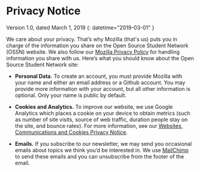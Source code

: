 # Privacy Notice
Version 1.0, dated March 1, 2019 {: datetime="2019-03-01" }

We care about your privacy. That’s why Mozilla (that's us) puts you in charge of the information you share on the Open Source Student Network (OSSN) website. We also follow our [Mozilla Privacy Policy](https://www.mozilla.org/privacy/) for handling information you share with us. Here’s what you should know about the Open Source Student Network site: 

* **Personal Data.** To create an account, you must provide Mozilla with your name and either an email address or a Github account. You may provide more information with your account, but all other information is optional. Only your name is public by default. 
 
* **Cookies and Analytics.** To improve our website, we use Google Analytics which places a cookie on your device to obtain metrics (such as number of site visits, source of web traffic, duration people stay on the site, and bounce rates). For more information, see our [Websites, Communications and Cookies Privacy Notice](https://www.mozilla.org/privacy/websites/). 

* **Emails.** If you subscribe to our newsletter, we may send you occasional emails about topics we think you’d be interested in. We use [MailChimp](https://mailchimp.com/legal/privacy/) to send these emails and you can unsubscribe from the footer of the email.
